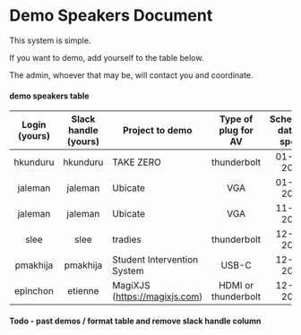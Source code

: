# Demo Speakers Document

This system is simple.

If you want to demo, add yourself to the table below.

The admin, whoever that may be, will contact you and coordinate. 

#### demo speakers table

| Login (yours) | Slack handle (yours) | Project to demo                 | Type of plug for AV | Scheduled date to speak |
| :-----------: | :------------------: | ------------------------------- | :-----------------: | :---------------------: |
| hkunduru      | hkunduru             | TAKE ZERO                       | thunderbolt         | 01-04-2017              |
| jaleman       | jaleman              | Ubicate                         | VGA                 | 01-04-2017              |
| jaleman       | jaleman              | Ubicate                         | VGA                 | 11-30-2016              |
| slee          | slee                 | tradies                         | thunderbolt         | 12-14-2016              |
| pmakhija      | pmakhija             | Student Intervention System     | USB-C               | 12-21-2016              |
| epinchon      | etienne              | MagiXJS (https://magixjs.com)   | HDMI or thunderbolt | 12-28-2016              |

#### Todo - past demos / format table and remove slack handle column

